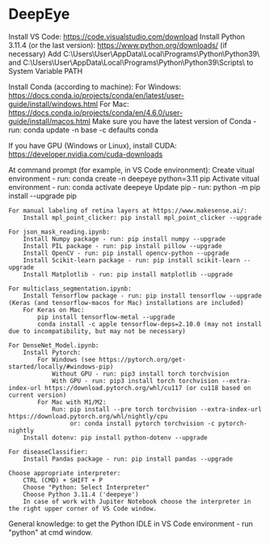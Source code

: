 # DeepEye

Install VS Code: https://code.visualstudio.com/download
Install Python 3.11.4 (or the last version): https://www.python.org/downloads/ (if necessary)
Add C:\Users\User\AppData\Local\Programs\Python\Python39\ and C:\Users\User\AppData\Local\Programs\Python\Python39\Scripts\ to System Variable PATH

Install Conda (according to machine):
	For Windows: https://docs.conda.io/projects/conda/en/latest/user-guide/install/windows.html
	For Mac: https://docs.conda.io/projects/conda/en/4.6.0/user-guide/install/macos.html
	Make sure you have the latest version of Conda - run: conda update -n base -c defaults conda

If you have GPU (Windows or Linux), install CUDA: https://developer.nvidia.com/cuda-downloads

At command prompt (for example, in VS Code environment):
	Create vitual environment - run: conda create -n deepeye python=3.11 pip 
	Activate vitual environment - run: conda activate deepeye
	Update pip - run: python -m pip install --upgrade pip

	For manual labeling of retina layers at https://www.makesense.ai/:
		Install mpl_point_clicker: pip install mpl_point_clicker --upgrade

 	For json_mask_reading.ipynb:
		Install Numpy package - run: pip install numpy --upgrade
		Install PIL package - run: pip install pillow --upgrade
		Install OpenCV - run: pip install opencv-python --upgrade
		Install Scikit-learn package - run: pip install scikit-learn --upgrade
		Install Matplotlib - run: pip install matplotlib --upgrade

	For multiclass_segmentation.ipynb:
		Install Tensorflow package - run: pip install tensorflow --upgrade (Keras (and tensorflow-macos for Mac) installations are included)
		For Keras on Mac:
			pip install tensorflow-metal --upgrade
			conda install -c apple tensorflow-deps=2.10.0 (may not install due to incompatibility, but may not be necessary)
	
	For DenseNet_Model.ipynb:
		Install Pytorch:
			For Windows (see https://pytorch.org/get-started/locally/#windows-pip) 
				Without GPU - run: pip3 install torch torchvision
				With GPU - run: pip3 install torch torchvision --extra-index-url https://download.pytorch.org/whl/cu117 (or cu118 based on current version)
			For Mac with M1/M2:
				Run: pip install --pre torch torchvision --extra-index-url https://download.pytorch.org/whl/nightly/cpu
					 or: conda install pytorch torchvision -c pytorch-nightly
		Install dotenv: pip install python-dotenv --upgrade

	For diseaseClassifier:
		Install Pandas package - run: pip install pandas --upgrade

	Choose appropriate interpreter:
		CTRL (CMD) + SHIFT + P
		Choose "Python: Select Interpreter"
		Choose Python 3.11.4 ('deepeye')
		In case of work with Jupiter Notebook choose the interpreter in the right upper corner of VS Code window.


General knowledge: to get the Python IDLE in VS Code environment - run "python" at cmd window.
